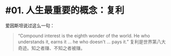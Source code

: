 #      #01. 人生最重要的概念：复利

爱因斯坦说过这么一句：

> “Compound interest is the eighth wonder of the world. He who understands it, earns it ... he who doesn't ... pays it.” 复利是世界第八大奇迹。知之者赚、不知之者被赚。
>
>
>
>
